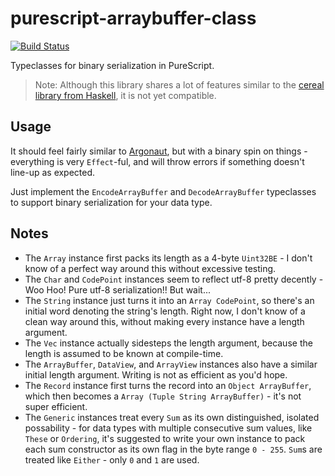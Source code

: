 # purescript-arraybuffer-class

[![Build Status](https://travis-ci.org/athanclark/purescript-arraybuffer-class.svg?branch=master)](https://travis-ci.org/athanclark/purescript-arraybuffer-class)

Typeclasses for binary serialization in PureScript.

> Note: Although this library shares a lot of features similar to the [cereal library from Haskell](https://hackage.haskell.org/package/cereal), it is not yet compatible.

## Usage

It should feel fairly similar to [Argonaut](https://pursuit.purescript.org/package/purescript-argonaut), but with a
binary spin on things - everything is very `Effect`-ful, and will throw errors if something doesn't line-up as expected.

Just implement the `EncodeArrayBuffer` and `DecodeArrayBuffer` typeclasses to support binary serialization for
your data type.

## Notes

- The `Array` instance first packs its length as a 4-byte `Uint32BE` - I don't know of a perfect way around this
  without excessive testing.
- The `Char` and `CodePoint` instances seem to reflect utf-8 pretty decently - Woo Hoo! Pure utf-8 serialization!! But wait...
- The `String` instance just turns it into an `Array CodePoint`, so there's an initial word denoting the string's length.
  Right now, I don't know of a clean way around this, without making every instance have a length argument.
- The `Vec` instance actually sidesteps the length argument, because the length is assumed to be known at compile-time.
- The `ArrayBuffer`, `DataView`, and `ArrayView` instances also have a similar initial length argument. Writing
  is not as efficient as you'd hope.
- The `Record` instance first turns the record into an `Object ArrayBuffer`, which then becomes a
  `Array (Tuple String ArrayBuffer)` - it's not super efficient.
- The `Generic` instances treat every `Sum` as its own distinguished, isolated possability - for data types with
  multiple consecutive sum values, like `These` or `Ordering`, it's suggested to write your own instance to pack
  each sum constructor as its own flag in the byte range `0 - 255`. `Sum`s are treated like `Either` - only `0` and
  `1` are used.
